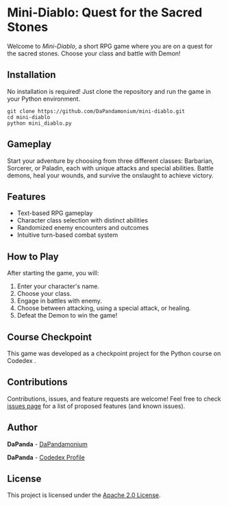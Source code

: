 # Mini-Diablo: Quest for the Sacred Stones

Welcome to *Mini-Diablo*, a short RPG game where you are on a quest for the sacred stones. Choose your class and battle with Demon!

## Installation

No installation is required! Just clone the repository and run the game in your Python environment.

```
git clone https://github.com/DaPandamonium/mini-diablo.git
cd mini-diablo
python mini_diablo.py
```


## Gameplay

Start your adventure by choosing from three different classes: Barbarian, Sorcerer, or Paladin, each with unique attacks and special abilities. Battle demons, heal your wounds, and survive the onslaught to achieve victory.

## Features

- Text-based RPG gameplay
- Character class selection with distinct abilities
- Randomized enemy encounters and outcomes
- Intuitive turn-based combat system

## How to Play

After starting the game, you will:

1. Enter your character's name.
2. Choose your class.
3. Engage in battles with enemy.
4. Choose between attacking, using a special attack, or healing.
5. Defeat the Demon to win the game!

## Course Checkpoint

This game was developed as a checkpoint project for the Python course on Codedex .


## Contributions

Contributions, issues, and feature requests are welcome! Feel free to check [issues page](https://github.com/DaPandamonium/mini-diablo/issues) for a list of proposed features (and known issues).

## Author

**DaPanda** -   [DaPandamonium](https://github.com/DaPandamonium)

**DaPanda** -   [Codedex Profile](https://www.codedex.io/@DaPanda)


## License

This project is licensed under the [Apache 2.0 License](LICENSE.md).
